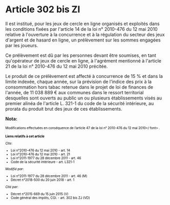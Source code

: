 # Article 302 bis ZI

Il est institué, pour les jeux de cercle en ligne organisés et exploités dans les conditions fixées par l'article 14 de la
loi n° 2010-476 du 12 mai 2010 relative à l'ouverture à la concurrence et à la régulation du secteur des jeux d'argent et de
hasard en ligne, un prélèvement sur les sommes engagées par les joueurs.

Ce prélèvement est dû par les personnes devant être soumises, en tant qu'opérateur de jeux de cercle en ligne, à l'agrément
mentionné à l'article 21 de la loi n° 2010-476 du 12 mai 2010 précitée.

Le produit de ce prélèvement est affecté à concurrence de 15 % et dans la limite indexée, chaque année, sur la prévision de
l'indice des prix à la consommation hors tabac retenue dans le projet de loi de finances de l'année, de 11 038 889 € aux
communes dans le ressort territorial desquelles sont ouverts au public un ou plusieurs établissements visés au premier alinéa
de l'article L. 321-1 du code de la sécurité intérieure, au prorata du produit brut des jeux de ces établissements.

**Nota:**

<font color="#000000" size="1">Modifications effectuées en conséquence de l’article 47 de la loi n° 2010-476 du 12 mai 2010</
font>
  <font size="1" color="#000000">.</font>

**Liens relatifs à cet article**

_Cite_:

  - Loi n°2010-476 du 12 mai 2010 - art. 14
  - Loi n°2010-476 du 12 mai 2010 - art. 21
  - Loi n°2011-1977 du 28 décembre 2011 - art. 46
  - Code de la sécurité intérieure - art. L321-1

_Modifié par_:

  - Loi n°2011-1977 du 28 décembre 2011 - art. 46 (M)
  - Décret n°2018-500 du 20 juin 2018 - art. 1

_Cité par_:

  - Décret n°2015-669 du 15 juin 2015 (V)
  - Code général des impôts, CGI. - art. 302 bis ZJ (VD)
